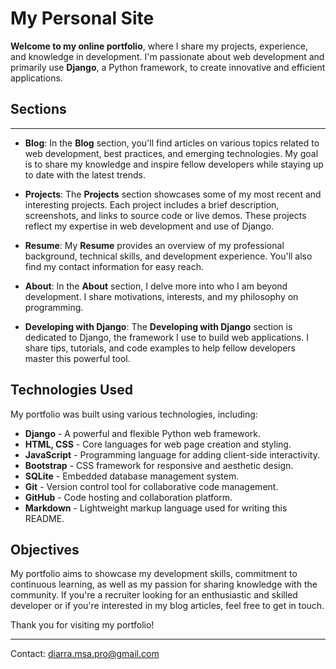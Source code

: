 # My Personal Site

**Welcome to my online portfolio**, where I share my projects, experience, and knowledge in development. I'm passionate about web development and primarily use **Django**, a Python framework, to create innovative and efficient applications.

## Sections
***

- **Blog**: In the **Blog** section, you'll find articles on various topics related to web development, best practices, and emerging technologies. My goal is to share my knowledge and inspire fellow developers while staying up to date with the latest trends.

- **Projects**: The **Projects** section showcases some of my most recent and interesting projects. Each project includes a brief description, screenshots, and links to source code or live demos. These projects reflect my expertise in web development and use of Django.

- **Resume**: My **Resume** provides an overview of my professional background, technical skills, and development experience. You'll also find my contact information for easy reach.

- **About**: In the **About** section, I delve more into who I am beyond development. I share motivations, interests, and my philosophy on programming.

- **Developing with Django**: The **Developing with Django** section is dedicated to Django, the framework I use to build web applications. I share tips, tutorials, and code examples to help fellow developers master this powerful tool.

## Technologies Used

My portfolio was built using various technologies, including:

- **Django** - A powerful and flexible Python web framework.
- **HTML, CSS** - Core languages for web page creation and styling.
- **JavaScript** - Programming language for adding client-side interactivity.
- **Bootstrap** - CSS framework for responsive and aesthetic design.
- **SQLite** - Embedded database management system.
- **Git** - Version control tool for collaborative code management.
- **GitHub** - Code hosting and collaboration platform.
- **Markdown** - Lightweight markup language used for writing this README.

## Objectives

My portfolio aims to showcase my development skills, commitment to continuous learning, as well as my passion for sharing knowledge with the community. If you're a recruiter looking for an enthusiastic and skilled developer or if you're interested in my blog articles, feel free to get in touch.

Thank you for visiting my portfolio!

---
Contact: [diarra.msa.pro@gmail.com](mailto:diarra.msa.pro@gmail.com)
